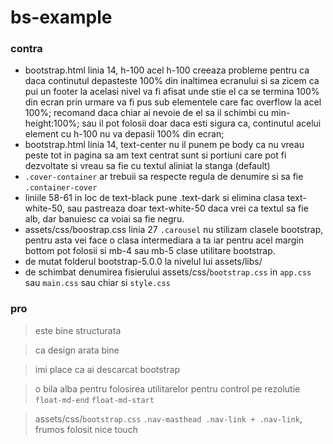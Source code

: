 # bs-example
### contra
- bootstrap.html linia 14,  h-100  acel h-100 creeaza probleme pentru ca daca continutul depasteste 100% din inaltimea ecranului si sa zicem ca pui un footer la acelasi nivel va fi afisat unde stie el ca se termina 100% din ecran prin urmare va fi pus sub elementele care fac overflow la acel 100%; recomand daca chiar ai nevoie de el sa il schimbi cu min-height:100%; sau il pot folosii doar daca esti sigura ca, continutul acelui element cu h-100 nu va depasii 100% din ecran;
- bootstrap.html linia 14,  text-center nu il punem pe body ca nu vreau peste tot in pagina sa am text centrat sunt si portiuni care pot fi dezvoltate si vreau sa fie cu textul aliniat la stanga (default)
- `.cover-container` ar trebuii sa respecte regula de denumire si sa fie `.container-cover`
- liniile 58-61  in loc de text-black pune .text-dark si elimina clasa text-white-50, sau pastreaza doar text-white-50 daca vrei ca textul sa fie alb, dar banuiesc ca voiai sa fie negru.
- assets/css/boostrap.css linia 27 `.carousel` nu stilizam clasele bootstrap, pentru asta vei face o clasa intermediara a ta iar pentru acel margin bottom pot folosii si mb-4 sau mb-5 clase utilitare bootstrap.
- de mutat folderul bootstrap-5.0.0 la nivelul lui assets/libs/
- de schimbat denumirea fisierului assets/css/`bootstrap.css` in `app.css` sau `main.css` sau chiar si `style.css`

### pro
> este bine structurata

> ca design arata bine

> imi place ca ai descarcat bootstrap

> o bila alba pentru folosirea utilitarelor pentru control pe rezolutie  `float-md-end` `float-md-start`

>  assets/css/`bootstrap.css` `.nav-masthead .nav-link + .nav-link`, frumos folosit nice touch
